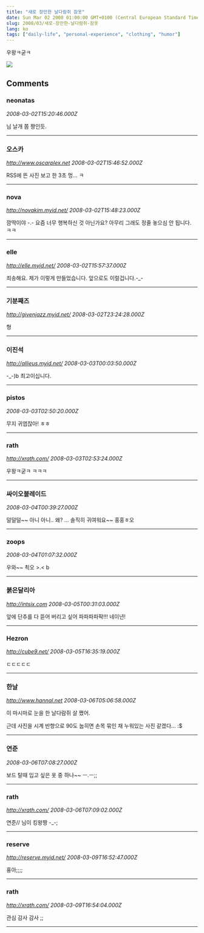 ```yaml
---
title: "새로 장만한 날다람쥐 잠옷"
date: Sun Mar 02 2008 01:00:00 GMT+0100 (Central European Standard Time)
slug: 2008/03/새로-장만한-날다람쥐-잠옷
lang: ko
tags: ["daily-life", "personal-experience", "clothing", "humor"]
---
```


우왕ㅋ굳ㅋ

![](/img/cute_cloth.jpg)

## Comments

### neonatas
*2008-03-02T15:20:46.000Z*

님 날개 쫌 짱인듯.

---

### 오스카
*http://www.oscarplex.net*
*2008-03-02T15:46:52.000Z*

RSS에 뜬 사진 보고 한 3초 멍... ㅋ

---

### nova
*http://novakim.myid.net/*
*2008-03-02T15:48:23.000Z*

깜딱이야 -.-
요즘 너무 행복하신 것 아닌가요? 아무리 그래도 정줄 놓으심 안 됩니다. ㅋㅋ

---

### elle
*http://elle.myid.net/*
*2008-03-02T15:57:37.000Z*

죄송해요. 제가 이렇게 만들었습니다. 앞으로도 이럴겁니다.-_-

---

### 기분째즈
*http://givenjazz.myid.net/*
*2008-03-02T23:24:28.000Z*

형

---

### 이진석
*http://allieus.myid.net/*
*2008-03-03T00:03:50.000Z*

-_-)b 최고이십니다.

---

### pistos
*2008-03-03T02:50:20.000Z*

무지 귀엽잖아! ㅎㅎ

---

### rath
*http://xrath.com/*
*2008-03-03T02:53:24.000Z*

우왕ㅋ굳ㅋ ㅋㅋㅋ

---

### 싸이오블레이드
*2008-03-04T00:39:27.000Z*

덜덜덜~~ 아니 아니.. 왜? ... 솔직히 귀여워요~~ 홍홍ㅎ오

---

### zoops
*2008-03-04T01:07:32.000Z*

우와~~ 쵝오 >.< b

---

### 붉은달리아
*http://intsix.com*
*2008-03-05T00:31:03.000Z*

앞에 단추를 다 뜯어 버리고 싶어 파파파파팍!!!
네이년!

---

### Hezron
*http://cube9.net/*
*2008-03-05T16:35:19.000Z*

ㄷㄷㄷㄷㄷ

---

### 한날
*http://www.hannal.net*
*2008-03-06T05:06:58.000Z*

이 마시마로 눈을 한 날다람쥐 살 쪘어.

근데 사진을 시계 반향으로 90도 눕히면 손목 묶인 채 누워있는 사진 같겠다... :$

---

### 연준
*2008-03-06T07:08:27.000Z*

보드 탈때 입고 싶은 옷 중 하나~~ ㅡ.ㅡ;;

---

### rath
*http://xrath.com/*
*2008-03-06T07:09:02.000Z*

연준// 님이 킹왕짱 -_-;

---

### reserve
*http://reserve.myid.net/*
*2008-03-09T16:52:47.000Z*

횽아;;;;

---

### rath
*http://xrath.com/*
*2008-03-09T16:54:04.000Z*

관심 감사 감사 ;;

---
